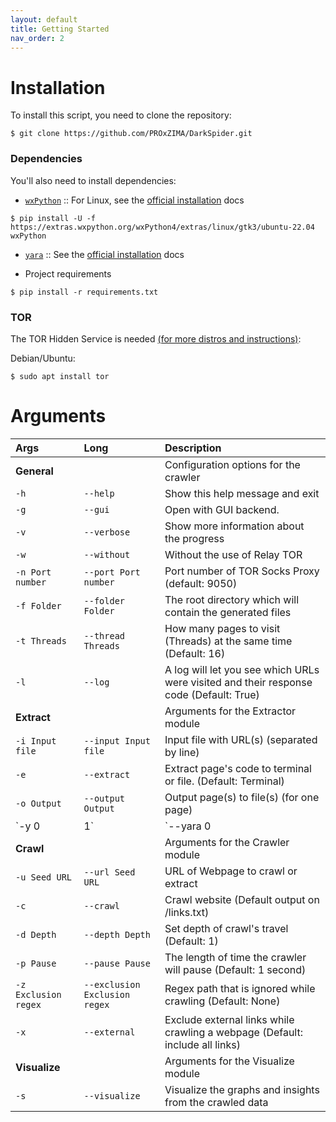 ```yaml
---
layout: default
title: Getting Started
nav_order: 2
---
```


# Installation

To install this script, you need to clone the repository:

```shell
$ git clone https://github.com/PROxZIMA/DarkSpider.git
```

### Dependencies
You'll also need to install dependencies:

- [`wxPython`](https://wxpython.org/) :: For Linux, see the [official installation](https://wxpython.org/pages/downloads/index.html) docs

```shell
$ pip install -U -f https://extras.wxpython.org/wxPython4/extras/linux/gtk3/ubuntu-22.04 wxPython
```

- [`yara`](https://virustotal.github.io/yara/) :: See the [official installation](https://yara.readthedocs.io/en/stable/gettingstarted.html) docs

- Project requirements

```shell
$ pip install -r requirements.txt
```

### TOR
The TOR Hidden Service is needed [(for more distros and instructions)](https://www.torproject.org/download/):

Debian/Ubuntu:

```shell
$ sudo apt install tor
```

# Arguments

Args | Long | Description
|:---|:-----|:-----------|
**General** | | Configuration options for the crawler
`-h` |`--help`| Show this help message and exit
`-g` |`--gui`| Open with GUI backend.
`-v` |`--verbose`| Show more information about the progress
`-w` |`--without`| Without the use of Relay TOR
`-n Port number` |`--port Port number`| Port number of TOR Socks Proxy (default: 9050)
`-f Folder` |`--folder Folder`| The root directory which will contain the generated files
`-t Threads` |`--thread Threads`| How many pages to visit (Threads) at the same time (Default: 16)
`-l` |`--log`| A log will let you see which URLs were visited and their response code (Default: True)
**Extract** | | Arguments for the Extractor module
`-i Input file` |`--input Input file`| Input file with URL(s) (separated by line)
`-e` |`--extract`| Extract page's code to terminal or file. (Default: Terminal)
`-o Output` |`--output Output`| Output page(s) to file(s) (for one page)
`-y 0|1` |`--yara 0|1`| Check for keywords and only scrape documents that contain a match. 0 search whole html object. 1 search only the text. (Default: None).
**Crawl** | | Arguments for the Crawler module
`-u Seed URL` |`--url Seed URL`| URL of Webpage to crawl or extract
`-c` |`--crawl`| Crawl website (Default output on /links.txt)
`-d Depth` |`--depth Depth`| Set depth of crawl's travel (Default: 1)
`-p Pause` |`--pause Pause`| The length of time the crawler will pause (Default: 1 second)
`-z Exclusion regex` |`--exclusion Exclusion regex`| Regex path that is ignored while crawling (Default: None)
`-x` |`--external`| Exclude external links while crawling a webpage (Default: include all links)
**Visualize** | | Arguments for the Visualize module
`-s` |`--visualize`| Visualize the graphs and insights from the crawled data
